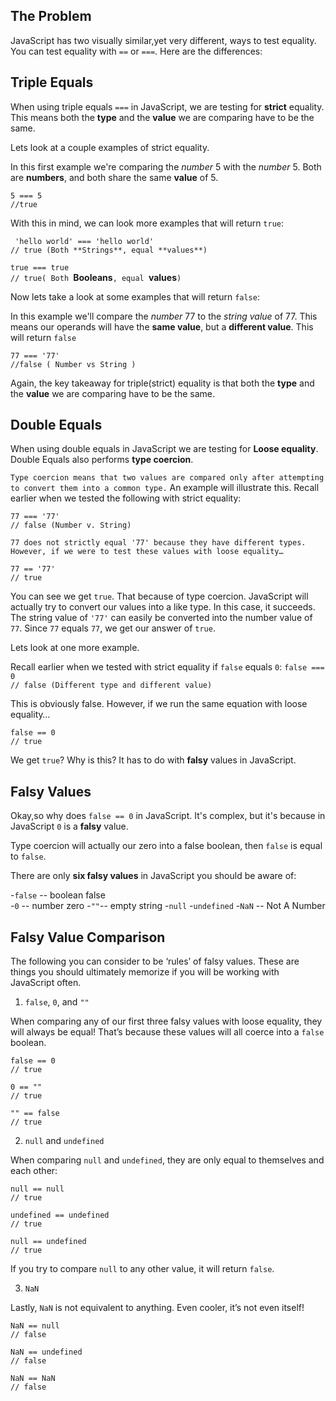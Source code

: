 ## The Problem

JavaScript has two visually similar,yet very different, ways to test equality. <br>
You can test equality with `==` or `===`. Here are the differences:

## Triple Equals

When using triple equals `===` in JavaScript, we are testing for **strict** equality. This means both the **type** and the **value** we are comparing have to be the same.

Lets look at a couple examples of strict equality. 

In this first example we're comparing the *number* 5 with the *number* 5. Both are **numbers**, and both share the same **value** of 5.

`5 === 5` <br>
`//true`

With this in mind, we can look more examples that will return `true`:

` 'hello world' === 'hello world'`<br>
`// true (Both **Strings**, equal **values**)` <br>

`true === true` <br>
`// true( Both `**Booleans**`, equal `**values**`)`<br>

Now lets take a look at some examples that will return `false`:

In this example we'll compare the *number* 77 to the *string value* of 77. This means our operands will have the **same value**, but a **different value**. This will return `false`

`77 === '77'`<br>
`//false ( Number vs String )`

Again, the key takeaway for triple(strict) equality is that both the **type** and the **value** we are comparing have to be the same.

## Double Equals

When using double equals in JavaScript we are testing for **Loose equality**. Double Equals also performs **type coercion**.

`Type coercion means that two values are compared only after attempting to convert them into a common type.`
An example will illustrate this. Recall earlier when we tested the following with strict equality:

`77 === '77'`<br>
`// false (Number v. String)`

`77 does not strictly equal '77' because they have different types. However, if we were to test these values with loose equality…`

`77 == '77'`<br>
`// true` <br>

You can see we get `true`. That because of type coercion. JavaScript will actually try to convert our values into a like type. In this case, it succeeds. The string value of `'77'` can easily be converted into the number value of `77`. Since `77` equals `77`, we get our answer of `true`.

Lets look at one more example.

Recall earlier when we tested with strict equality if `false` equals `0`:
`false === 0`<br>
`// false (Different type and different value)`<br>

This is obviously false. However, if we run the same equation with loose equality…

`false == 0`<br>
`// true`<br>

We get `true`? Why is this? It has to do with **falsy** values in JavaScript.

## Falsy Values

Okay,so why does `false == 0` in JavaScript. It's complex, but it's because in JavaScript `0` is a **falsy** value.

Type coercion will actually our zero into a false boolean, then `false` is equal to `false`.

There are only **six falsy values** in JavaScript you should be aware of:

-`false` -- boolean false <br>
-`0` -- number zero
-`""`-- empty string
-`null`
-`undefined`
-`NaN` -- Not A Number

## Falsy Value Comparison

The following you can consider to be ‘rules’ of falsy values. These are things you should ultimately memorize if you will be working with JavaScript often.

1. `false`, `0`, and `""`

When comparing any of our first three falsy values with loose equality, they will always be equal! That’s because these values will all coerce into a `false` boolean.

`false == 0`<br>
`// true`<br>

`0 == ""`<br>
`// true`<br>

`"" == false`<br>
`// true`<br>

2. `null` and `undefined`

When comparing `null` and `undefined`, they are only equal to themselves and each other:

`null == null`<br>
`// true`<br>

`undefined == undefined`<br>
`// true`<br>


`null == undefined`<br>
`// true`<br>

If you try to compare `null` to any other value, it will return `false`.

3. `NaN`

Lastly, `NaN` is not equivalent to anything. Even cooler, it’s not even itself!

`NaN == null`<br>
`// false`<br>

`NaN == undefined`<br>
`// false`<br>

`NaN == NaN`<br>
`// false`<br>